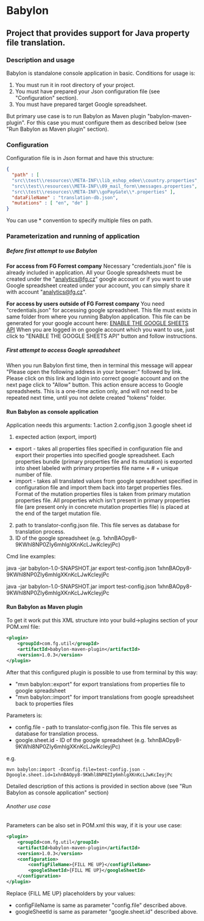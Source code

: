 # Babylon

## Project that provides support for Java property file translation.

### Description and usage 
Babylon is standalone console application in basic. Conditions for usage is: 
1. You must run it in root directory of your project.
2. You must have prepared your Json configuration file (see "Configuration" section).
3. You must have prepared target Google spreadsheet.

But primary use case is to run Babylon as Maven plugin "babylon-maven-plugin". For this case you must configure them as 
described below (see "Run Babylon as Maven plugin" section).

### Configuration
Configuration file is in Json format and have this structure: 
```json
{
  "path" : [ 
  "src\\test\\resources\\META-INF\\lib_eshop_edee\\country.properties",
  "src\\test\\resources\\META-INF\\09_mail_form\\messages.properties",
  "src\\test\\resources\\META-INF\\goPayGate\\*.properties" ],
  "dataFileName" : "translation-db.json",
  "mutations" : [ "en", "de" ]
}
```
You can use * convention to specify multiple files on path.

### Parameterization and running of application

##### **Before first attempt to use Babylon**

**For access from FG Forrest company** Necessary "credentials.json" file is already included in application. 
All your Google spreadsheets must be created under the "analytics@fg.cz" google account or if you want to use 
Google spreadsheet created under your account, you can simply share it with account "analytics@fg.cz".

**For access by users outside of FG Forrest company** You need "credentials.json" for accessing google spreadsheet. 
This file must exists in same folder from where you running Babylon application. This file can be generated for your google account here: 
[ENABLE THE GOOGLE SHEETS API](https://developers.google.com/sheets/api/quickstart/java) When you are logged in 
on google account which you want to use, just click to "ENABLE THE GOOGLE SHEETS API" button and follow instructions.

##### **First attempt to access Google spreadsheet**
When you run Babylon first time, then in terminal this message will appear "Please open the following address in your browser:" 
followed by link. Please click on this link and login into correct google account and on the next page click to "Allow" button. 
This action ensure access to Google spreadsheets. This is a one-time action only, and will not need to be repeated next time, 
until you not delete created "tokens" folder.

#### Run Babylon as console application
Application needs this arguments: 1.action 2.config.json 3.google sheet id
1. expected action (export, import)
* export - takes all properties files specified in configuration file and export their properties into specified google spreadsheet. Each properties 
  bundle (primary properties file and its mutation) is exported into sheet labeled with primary properties file name + # + unique number of file.
* import - takes all translated values from google spreadsheet specified in configuration file and import them back into target properties files. 
  Format of the mutation properties files is taken from primary mutation properties file. All properties which isn't present in primary 
  properties file (are present only in concrete mutation properties file) is placed at the end of the target mutation file.
2. path to translator-config.json file. This file serves as database for translation process.
3. ID of the google spreadsheet (e.g. 1xhnBAOpy8-9KWhl8NP0ZIy6mhlgXKnKcLJwKcIeyjPc) 

Cmd line examples:

java -jar babylon-1.0-SNAPSHOT.jar export test-config.json 1xhnBAOpy8-9KWhl8NP0ZIy6mhlgXKnKcLJwKcIeyjPc 

java -jar babylon-1.0-SNAPSHOT.jar import test-config.json 1xhnBAOpy8-9KWhl8NP0ZIy6mhlgXKnKcLJwKcIeyjPc

#### Run Babylon as Maven plugin
To get it work put this XML structure into your build->plugins section of your POM.xml file: 
```xml
<plugin>
    <groupId>com.fg.util</groupId>
    <artifactId>babylon-maven-plugin</artifactId>
    <version>1.0.3</version>
</plugin>
```
After that this configured plugin is possible to use from terminal by this way:
- "mvn babylon::export" for export translations from properties file to google spreadsheet
- "mvn babylon::import" for import translations from google spreadsheet back to properties files

Parameters is: 
- config.file - path to translator-config.json file. This file serves as database for translation process.
- google.sheet.id - ID of the google spreadsheet (e.g. 1xhnBAOpy8-9KWhl8NP0ZIy6mhlgXKnKcLJwKcIeyjPc) 

e.g.
``` 
mvn babylon:import -Dconfig.file=test-config.json -Dgoogle.sheet.id=1xhnBAOpy8-9KWhl8NP0ZIy6mhlgXKnKcLJwKcIeyjPc
```
Detailed description of this actions is provided in section above (see "Run Babylon as console application" section)

###### Another use case
Parameters can be also set in POM.xml this way, if it is your use case:
```xml
<plugin>
    <groupId>com.fg.util</groupId>
    <artifactId>babylon-maven-plugin</artifactId>
    <version>1.0.3</version>
    <configuration>
        <configFileName>{FILL ME UP}</configFileName>
        <googleSheetId>{FILL ME UP}</googleSheetId>
    </configuration>
</plugin>
```
Replace {FILL ME UP} placeholders by your values: 
- configFileName is same as parameter "config.file" described above.
- googleSheetId is same as parameter "google.sheet.id" described above.
